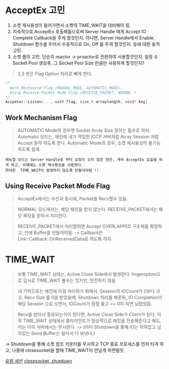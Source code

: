 # AcceptEx 고민

1. 소켓 재사용성이 들어가면서 소켓의 TIME_WAIT을 대비해야 됨.
2. 지속적으로 AcceptEx 호출해줌으로써 Server Handle 에게 Accept IO Complete Callback을 주게 할것인지. 아니면, Server Handle에서 Enable, Shutdown 함수를 두어서 수동적으로 On, Off 를 주게 할것인지. 등에 대한 동작 고민.
3. 소켓 풀의 고민. 단순히 reactor -> proactor로 전환하여 사용할것인지. 일정 수 Socket Pool 생성후, 그 Socket Pool Size 만큼만 사용하게 할것인지?

> 2,3 번은 Flag Option 처리로 빼게 한다.

```cpp
/*
  Work Mechanism Flag (MANUAL_MODE, AUTOMATIC_MODE),
  Using Receive Packet Mode Flag (RECEIVE_PACKET, NORMAL )
*/
Accpetor::Listen(..., uint flag, size_t arraylength, void* key)  
```

## Work Mechanism Flag

> AUTOMATIC Mode의 경우엔 Socket Array Size 정의는 필수로 하자. Automatic 모드는, 예전에 내가 작업한 IOCP 서버처럼 Array Session 처럼 Accept 동작
하도록 한다. Automatic Mode의 경우, 소켓 재사용성이 불가능하도록 설계.

```
매뉴얼 모드는 Server Handle로 부터 요청이 오지 않은 한은, 계속 AcceptEx 호출을 하게 하고, 이때에는 소켓 재사용성을 사용한다. 
최대한  TIME_WAIT이 발생하지 않도록 만들어야됨 !!.
```

## Using Receive Packet Mode Flag

> AcceptEx에서는 수신과 동시에, Packet을 Recv할수 있음. 


> NORMAL 모드에서는, 해당 패킷을 받지 않는다. RECEIVE_PACKET에서는 해당 패킷을 받아서 처리한다.


> RECEIVE_PACKET에서 처리할려면 Accept OVERLAPPED 구조체를 확장하고, 안에 Buffer를 만들어야됨. -> Callback은 Link::Callback::OnReceivedData로 하도록 하자.


# TIME_WAIT 

> 보통 TIME_WAIT 상태는, Active Close Side에서 발생한다. lingeroption으로 임시로 TIME_WAIT 풀수는 있지만, 안전하지 않음

> 내 기억으로는 예전에 이걸 처리하기 위해서, Session의 IOCount가 0보다 크고, Recv Size 를 0을 받았을때, Shutdown 처리를 해준뒤, IO Completion이 해당 Session 으로 오면서, IOCount가 점점 줄고 == 0이 되면 날렸었음.

> Recv를 받아서 종료되는식이 된다면, Active Close Side가 Client가 된다. 이후 TIME_WAIT 상태에서 클라이언트가 정상적으로 패킷을 전송해준다고 해도, 이는 이미 서버에서는 무시한다. -> (이미 Shutdown을 통해 IO는 막혀있고 남아있는 Send Buffer는 알아서 다 보낸다.)

-> Shutdown을 통해 소켓 참조 카운터를 무시하고 TCP 종료 프로세스를 먼저 타게 하고, 나중에 closesocket을 할때 TIME_WAIT이 안남게 하면될듯.

[유령 세션](https://ozt88.tistory.com/19)
[closesocket, shutdown](https://pencil1031.tistory.com/95)
